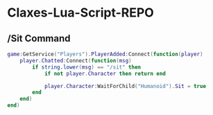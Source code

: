 # Claxes-Lua-Script-REPO


## /Sit Command
```lua
game:GetService("Players").PlayerAdded:Connect(function(player)
    player.Chatted:Connect(function(msg)
        if string.lower(msg) == "/sit" then
            if not player.Character then return end

            player.Character:WaitForChild("Humanoid").Sit = true
        end
    end)
end)
```
